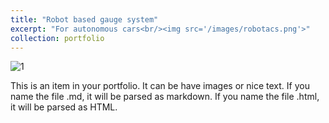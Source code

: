 ```yaml
---
title: "Robot based gauge system"
excerpt: "For autonomous cars<br/><img src='/images/robotacs.png'>"
collection: portfolio
---
```


![1](http://copark86.github.io/images/robotacs.png)


This is an item in your portfolio. It can be have images or nice text. If you name the file .md, it will be parsed as markdown. If you name the file .html, it will be parsed as HTML. 
